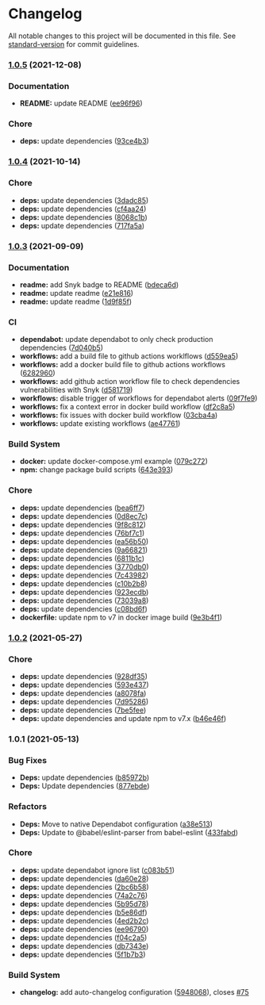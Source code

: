 # Changelog

All notable changes to this project will be documented in this file. See [standard-version](https://github.com/conventional-changelog/standard-version) for commit guidelines.

### [1.0.5](https://github.com/FlorentinTh/LE2ML-Windowing-Module/compare/v1.0.4...v1.0.5) (2021-12-08)


### Documentation

* **README:** update README ([ee96f96](https://github.com/FlorentinTh/LE2ML-Windowing-Module/commit/ee96f96a92780d0da6a686e775e7adec748cdd18))


### Chore

* **deps:** update dependencies ([93ce4b3](https://github.com/FlorentinTh/LE2ML-Windowing-Module/commit/93ce4b35ba059e003d629369ee389355f45f29b1))

### [1.0.4](https://github.com/FlorentinTh/LE2ML-Windowing-Module/compare/v1.0.3...v1.0.4) (2021-10-14)


### Chore

* **deps:** update dependencies ([3dadc85](https://github.com/FlorentinTh/LE2ML-Windowing-Module/commit/3dadc85005e2f007791782d040b8a78e5a45bfb8))
* **deps:** update dependencies ([cf4aa24](https://github.com/FlorentinTh/LE2ML-Windowing-Module/commit/cf4aa2463087c2c95fb2466308067c70b9dfa042))
* **deps:** update dependencies ([8068c1b](https://github.com/FlorentinTh/LE2ML-Windowing-Module/commit/8068c1bb323371f71fa1c3b190e2832f106ee752))
* **deps:** update dependencies ([717fa5a](https://github.com/FlorentinTh/LE2ML-Windowing-Module/commit/717fa5a98951882efe59f4541ed1d7b25fd85c73))

### [1.0.3](https://github.com/FlorentinTh/LE2ML-Windowing-Module/compare/v1.0.2...v1.0.3) (2021-09-09)


### Documentation

* **readme:** add Snyk badge to README ([bdeca6d](https://github.com/FlorentinTh/LE2ML-Windowing-Module/commit/bdeca6de6122f813d9441061778124d27e0ab4cc))
* **readme:** update readme ([e21e816](https://github.com/FlorentinTh/LE2ML-Windowing-Module/commit/e21e8167172d8fc82d6d89ef11be6af8f3540eae))
* **readme:** update readme ([1d9f85f](https://github.com/FlorentinTh/LE2ML-Windowing-Module/commit/1d9f85f81790e9c1744fca5a9bece97321a19d1b))


### CI

* **dependabot:** update dependabot to only check production dependencies ([7d040b5](https://github.com/FlorentinTh/LE2ML-Windowing-Module/commit/7d040b5ab7f603f423d59f315461bb8d25415155))
* **workflows:** add a build file to github actions worklflows ([d559ea5](https://github.com/FlorentinTh/LE2ML-Windowing-Module/commit/d559ea58960f9b0eb7621ea58e97e832cc66aa70))
* **workflows:** add a docker build file to github actions workflows ([6282960](https://github.com/FlorentinTh/LE2ML-Windowing-Module/commit/628296026712cfb45c0e09a0cb8d9a7b7f6ac610))
* **workflows:** add github action workflow file to check dependencies vulnerabilities with Snyk ([d581719](https://github.com/FlorentinTh/LE2ML-Windowing-Module/commit/d581719277cca80e3467e3e5113d586645691dc7))
* **workflows:** disable trigger of workflows for dependabot alerts ([09f7fe9](https://github.com/FlorentinTh/LE2ML-Windowing-Module/commit/09f7fe9c7fa00b7760271de62ddea37e02af7877))
* **workflows:** fix a context error in docker build workflow ([df2c8a5](https://github.com/FlorentinTh/LE2ML-Windowing-Module/commit/df2c8a5cf8f60e2309458fb98409c7a19d1520a8))
* **workflows:** fix issues with docker build workflow ([03cba4a](https://github.com/FlorentinTh/LE2ML-Windowing-Module/commit/03cba4a5b346ee788019a27f2e5c48c2017a3501))
* **workflows:** update existing workflows ([ae47761](https://github.com/FlorentinTh/LE2ML-Windowing-Module/commit/ae477610561ed9220fcf175980ceade6cc2b63f8))


### Build System

* **docker:** update docker-compose.yml example ([079c272](https://github.com/FlorentinTh/LE2ML-Windowing-Module/commit/079c2727b3825ed9eeda76c32b0f6d7e1f57879f))
* **npm:** change package build scripts ([643e393](https://github.com/FlorentinTh/LE2ML-Windowing-Module/commit/643e3932ed0358ced06fd97a2c1ce774a7f8cc92))


### Chore

* **deps:** update dependencies ([bea6ff7](https://github.com/FlorentinTh/LE2ML-Windowing-Module/commit/bea6ff746f8d0d45ba21bfc8f05cf2ef1553af03))
* **deps:** update dependencies ([0d8ec7c](https://github.com/FlorentinTh/LE2ML-Windowing-Module/commit/0d8ec7c4177b201870adff2ab6e2a280075d545b))
* **deps:** update dependencies ([9f8c812](https://github.com/FlorentinTh/LE2ML-Windowing-Module/commit/9f8c812aa9d7fdba40cf990df5b86e14e0453c01))
* **deps:** update dependencies ([76bf7c1](https://github.com/FlorentinTh/LE2ML-Windowing-Module/commit/76bf7c1a6b25ac86f173d42d872ab4e61d327dff))
* **deps:** update dependencies ([ea56b50](https://github.com/FlorentinTh/LE2ML-Windowing-Module/commit/ea56b50f4b998039422487eda18f41254bf1b142))
* **deps:** update dependencies ([9a66821](https://github.com/FlorentinTh/LE2ML-Windowing-Module/commit/9a66821b4858b0173932337bc677e0d047c3fd5f))
* **deps:** update dependencies ([6811b1c](https://github.com/FlorentinTh/LE2ML-Windowing-Module/commit/6811b1c8ced0d53065c95d5782d2736dee3b766d))
* **deps:** update dependencies ([3770db0](https://github.com/FlorentinTh/LE2ML-Windowing-Module/commit/3770db01a1e4cb54403009a05ca6cea0b260ae8e))
* **deps:** update dependencies ([7c43982](https://github.com/FlorentinTh/LE2ML-Windowing-Module/commit/7c4398218ad985a43d207dd4357882668acc1e8f))
* **deps:** update dependencies ([c10b2b8](https://github.com/FlorentinTh/LE2ML-Windowing-Module/commit/c10b2b87e06b2dbb3d8b479e21e7514019975b2c))
* **deps:** update dependencies ([923ecdb](https://github.com/FlorentinTh/LE2ML-Windowing-Module/commit/923ecdb348a86c7e345f5b29575960796f46d9cf))
* **deps:** update dependencies ([73039a8](https://github.com/FlorentinTh/LE2ML-Windowing-Module/commit/73039a8a8dae3a2138b46b701625f155e641d06d))
* **deps:** update dependencies ([c08bd6f](https://github.com/FlorentinTh/LE2ML-Windowing-Module/commit/c08bd6ff4664f24e65e40a53b3776452709f7829))
* **dockerfile:** update npm to v7 in docker image build ([9e3b4f1](https://github.com/FlorentinTh/LE2ML-Windowing-Module/commit/9e3b4f19948084211e6b529bab717386c6d42fff))

### [1.0.2](https://github.com/FlorentinTh/LE2ML-Windowing-Module/compare/v1.0.1...v1.0.2) (2021-05-27)


### Chore

* **deps:** update dependencies ([928df35](https://github.com/FlorentinTh/LE2ML-Windowing-Module/commit/928df35bbe2b3a19c657a043c02b9b6336e0980c))
* **deps:** update dependencies ([593e437](https://github.com/FlorentinTh/LE2ML-Windowing-Module/commit/593e4370dae6a908ee693b25c9325a20915d454e))
* **deps:** update dependencies ([a8078fa](https://github.com/FlorentinTh/LE2ML-Windowing-Module/commit/a8078fab83cc290ada8c17ce20f787b0b1627679))
* **deps:** update dependencies ([7d95286](https://github.com/FlorentinTh/LE2ML-Windowing-Module/commit/7d95286aab81d8760e42ea8c3ae02c8b63568fb9))
* **deps:** update dependencies ([7be5fee](https://github.com/FlorentinTh/LE2ML-Windowing-Module/commit/7be5fee08ea889f971a38c8a455a4639a640cd47))
* **deps:** update dependencies and update npm to v7.x ([b46e46f](https://github.com/FlorentinTh/LE2ML-Windowing-Module/commit/b46e46f758ae386290595d6b4aae8c2443485bd6))

### 1.0.1 (2021-05-13)


### Bug Fixes

* **Deps:** update dependencies ([b85972b](https://github.com/FlorentinTh/LE2ML-Windowing-Module/commit/b85972b7ec2c8b93fbdb46031a8b157600293abb))
* **Deps:** Update dependencies ([877ebde](https://github.com/FlorentinTh/LE2ML-Windowing-Module/commit/877ebdeba9fe48aa19d2660a4bd47b2542f3bb67))


### Refactors

* **Deps:** Move to native Dependabot configuration ([a38e513](https://github.com/FlorentinTh/LE2ML-Windowing-Module/commit/a38e513984f0e436696c5089a51e0c9aa67269e1))
* **Deps:** Update to @babel/eslint-parser from babel-eslint ([433fabd](https://github.com/FlorentinTh/LE2ML-Windowing-Module/commit/433fabd36bcaee55d4e4d7b2ecb35efc0e1db2ef))


### Chore

* **deps:** update dependabot ignore list ([c083b51](https://github.com/FlorentinTh/LE2ML-Windowing-Module/commit/c083b518b5814f33430ae4e114a5b4961f305be2))
* **deps:** update dependencies ([da60e28](https://github.com/FlorentinTh/LE2ML-Windowing-Module/commit/da60e28a5b527f4c8aa3a8fe25f0dd7e4d9c2402))
* **deps:** update dependencies ([2bc6b58](https://github.com/FlorentinTh/LE2ML-Windowing-Module/commit/2bc6b58ebfc4566e966ba7523d4a8b7f1a2f0676))
* **deps:** update dependencies ([74a2c76](https://github.com/FlorentinTh/LE2ML-Windowing-Module/commit/74a2c76d2c6e59b48662be85b047c7be4ac66eaa))
* **deps:** update dependencies ([5b95d78](https://github.com/FlorentinTh/LE2ML-Windowing-Module/commit/5b95d78fb1f94c5862180cb8964b33082e136911))
* **deps:** update dependencies ([b5e86df](https://github.com/FlorentinTh/LE2ML-Windowing-Module/commit/b5e86dfd8b594c105bdd0839b0e1251ebcfed601))
* **deps:** update dependencies ([4ed2b2c](https://github.com/FlorentinTh/LE2ML-Windowing-Module/commit/4ed2b2c01c13c97e6a46c241916af5defaf01e12))
* **deps:** update dependencies ([ee96790](https://github.com/FlorentinTh/LE2ML-Windowing-Module/commit/ee96790c7303bc61544c84a34fc7537d443a5970))
* **deps:** update dependencies ([f04c2a5](https://github.com/FlorentinTh/LE2ML-Windowing-Module/commit/f04c2a5aa9cc8370c6cd123672baae7e1dfb4d1c))
* **deps:** update dependencies ([db7343e](https://github.com/FlorentinTh/LE2ML-Windowing-Module/commit/db7343eb7211712b979120a3d94bc8149a8bc5b3))
* **deps:** update dependencies ([5f1b7b3](https://github.com/FlorentinTh/LE2ML-Windowing-Module/commit/5f1b7b39f8852a590a8268f916215ab413d9b734))


### Build System

* **changelog:** add auto-changelog configuration ([5948068](https://github.com/FlorentinTh/LE2ML-Windowing-Module/commit/59480686ab1f3bb7b340f6c4014b970bee5dc5f8)), closes [#75](https://github.com/FlorentinTh/LE2ML-Windowing-Module/issues/75)
